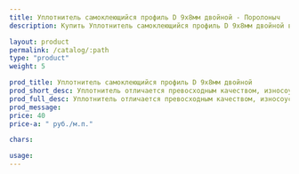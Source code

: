 ```yaml
---
title: Уплотнитель самоклеющийся профиль D 9х8мм двойной - Поролоныч
description: Купить Уплотнитель самоклеющийся профиль D 9х8мм двойной в розницу с доставкой по Москве.

layout: product
permalink: /catalog/:path
type: "product"
weight: 5

prod_title: Уплотнитель самоклеющийся профиль D 9х8мм двойной
prod_short_desc: Уплотнитель отличается превосходным качеством, износоустойчивостью, способен выдерживать широкий диапазон колебания температуры.
prod_full_desc: Уплотнитель отличается превосходным качеством, износоустойчивостью, способен выдерживать широкий диапазон колебания температуры.
prod_message:
price: 40
price-a: " руб./м.п."

chars:

usage:
---
```


